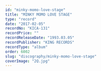 ```yaml
---
id: "minky-momo-love-stage"
title: "MINKY MOMO LOVE STAGE"
type: "record"
date: "2017-02-05"
recordNo: "KICA-131"
recordPrice: ""
recordReleaseDate: "1993.03.05"
recordPublisher: "KING RECORDS"
recordType: "album"
order: 6002
slug: "discography/minky-momo-love-stage"
coverImage: "2Q.jpg"
---
```




